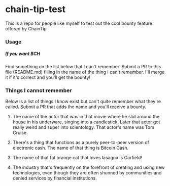 # chain-tip-test
This is a repo for people like myself to test out the cool bounty feature offered by ChainTip

### Usage
##### If you want BCH
Find something on the list below that I can't remember.  Submit a PR to this file (README.md) filling in the name of the thing I can't remember.  I'll merge it if it's correct and you'll get the bounty!

### Things I cannot remember

Below is a list of things I know exist but can't quite remember what they're called.  Submit a PR that adds the name and you'll receive a bounty.

1. The name of the actor that was in that movie where he slid around the house in his underware, singing into a candlestick.  Later that actor got really weird and super into scientology.  That actor's name was Tom Cruise.

2. There's a thing that functions as a purely peer-to-peer version of electronic cash.  The name of that thing is Bitcoin Cash.

3. The name of that fat orange cat that loves lasagna is Garfield!

4. The industry that's frequently on the forefront of creating and using new technologies, even though they are often shunned by communities and denied services by financial institutions.
